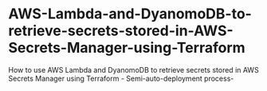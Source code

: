 # AWS-Lambda-and-DyanomoDB-to-retrieve-secrets-stored-in-AWS-Secrets-Manager-using-Terraform
How to use AWS Lambda and DyanomoDB to retrieve secrets stored in AWS Secrets Manager using Terraform  - Semi-auto-deployment process-
